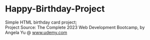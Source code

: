 # Happy-Birthday-Project
Simple HTML birthday card project;<br/>
Project Source: The Complete 2023 Web Development Bootcamp, by Angela Yu @ www.udemy.com
